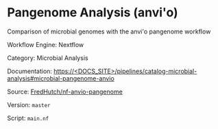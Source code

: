 # Pangenome Analysis (anvi'o)

Comparison of microbial genomes with the anvi'o pangenome workflow


Workflow Engine: Nextflow


Category: Microbial Analysis


Documentation: [https://<DOCS_SITE>/pipelines/catalog-microbial-analysis#microbial-pangenome-anvio](https://<DOCS_SITE>/pipelines/catalog-microbial-analysis#microbial-pangenome-anvio)


Source: [FredHutch/nf-anvio-pangenome](FredHutch/nf-anvio-pangenome)


Version: `master`


Script: `main.nf`
